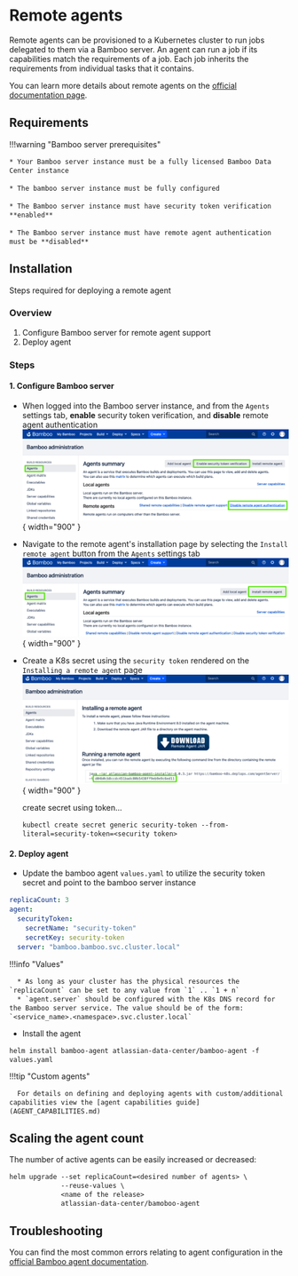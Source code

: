 # Remote agents

Remote agents can be provisioned to a Kubernetes cluster to run jobs delegated to them via a Bamboo server. An agent can run a job if its capabilities match the requirements of a job. Each job inherits the requirements from individual tasks that it contains.

You can learn more details about remote agents on the [official documentation page](https://confluence.atlassian.com/bamboo/agents-and-capabilities-289277114.html).

## Requirements

!!!warning "Bamboo server prerequisites"

    * Your Bamboo server instance must be a fully licensed Bamboo Data Center instance

    * The bamboo server instance must be fully configured

    * The Bamboo server instance must have security token verification **enabled** 

    * The Bamboo server instance must have remote agent authentication must be **disabled**

## Installation

Steps required for deploying a remote agent

### Overview

1. Configure Bamboo server for remote agent support
2. Deploy agent

### Steps

#### 1. Configure Bamboo server

* When logged into the Bamboo server instance, and from the `Agents` settings tab, **enable** security token verification, and **disable** remote agent authentication
   ![security_token_verification](../../assets/images/bamboo_agents/enable-disable.png){ width="900" }
   
* Navigate to the remote agent's installation page by selecting the `Install remote agent` button from the `Agents` settings tab
   ![install_remote_agent](../../assets/images/bamboo_agents/install-remote-agent.png){ width="900" }

* Create a K8s secret using the `security token` rendered on the `Installing a remote agent` page
   ![security_token](../../assets/images/bamboo_agents/security-token.png){ width="900" }
      
   create secret using token...
   
   ``` shell
   kubectl create secret generic security-token --from-literal=security-token=<security token>
   ```

#### 2. Deploy agent 

* Update the bamboo agent `values.yaml` to utilize the security token secret and point to the bamboo server instance

```yaml
replicaCount: 3
agent:
  securityToken:
    secretName: "security-token"
    secretKey: security-token
  server: "bamboo.bamboo.svc.cluster.local"
```

!!!info "Values"

      * As long as your cluster has the physical resources the `replicaCount` can be set to any value from `1` .. `1 + n` 
      * `agent.server` should be configured with the K8s DNS record for the Bamboo server service. The value should be of the form: `<service_name>.<namespace>.svc.cluster.local`

* Install the agent

```shell
helm install bamboo-agent atlassian-data-center/bamboo-agent -f values.yaml
```

!!!tip "Custom agents"

      For details on defining and deploying agents with custom/additional capabilities view the [agent capabilities guide](AGENT_CAPABILITIES.md)

## Scaling the agent count

The number of active agents can be easily increased or decreased: 

``` shell
helm upgrade --set replicaCount=<desired number of agents> \
             --reuse-values \
             <name of the release>
             atlassian-data-center/bamoboo-agent
```

## Troubleshooting

You can find the most common errors relating to agent configuration in the [official Bamboo agent documentation](https://confluence.atlassian.com/bamboo/bamboo-remote-agent-installation-guide-289276832.html).